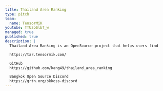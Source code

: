 ```yaml
---
title: Thailand Area Ranking
type: pitch
team:
  name: TensorMiK
youtube: TTU2oSlbT_w
managed: true
published: true
description: |
  Thailand Area Ranking is an OpenSource project that helps users find suitable areas in Thailand by analyzing various factors, such as public transportation, schools, cost of living, employment rates, cleanliness and others. The results are displayed as Heatmaps, with redder areas indicating a better match to your needs. Additionally, developers can utilize our library in PIPY for real estate applications, such as searching for houses near water sources or incorporating local price data.

  https://tar.tensormik.com/

  GitHub
  https://github.com/kang49/thailand_area_ranking

  Bangkok Open Source Discord
  https://grtn.org/bkkoss-discord
---
```

